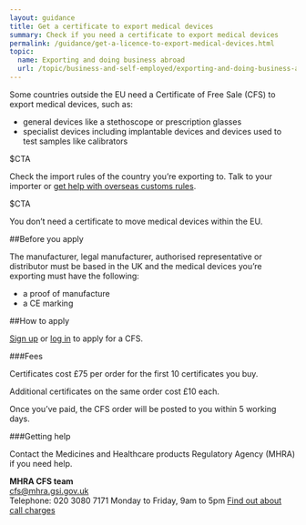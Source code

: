 ```yaml
---
layout: guidance
title: Get a certificate to export medical devices
summary: Check if you need a certificate to export medical devices 
permalink: /guidance/get-a-licence-to-export-medical-devices.html
topic:
  name: Exporting and doing business abroad
  url: /topic/business-and-self-employed/exporting-and-doing-business-abroad.html
---
```

Some countries outside the EU need a Certificate of Free Sale (CFS) to export medical devices, such as:

* general devices like a stethoscope or prescription glasses
* specialist devices including implantable devices and devices used to test samples like calibrators

$CTA

Check the import rules of the country you’re exporting to. Talk to your importer or [get help with overseas customs rules](/answer/choosing-export-market-ukti.html).

$CTA

You don’t need a certificate to move medical devices within the EU.

##Before you apply

The manufacturer, legal manufacturer, authorised representative or distributor must be based in the UK and the medical devices you’re exporting must have the following:

* a proof of manufacture 
* a CE marking 

##How to apply

[Sign up](https://aic.mhra.gov.uk/CFS/cfsSystem.nsf/cfsRegA?Open) or [log in](https://aic.mhra.gov.uk/cfs/cfssystem.nsf/frmlogin) to apply for a CFS.

###Fees

Certificates cost £75 per order for the first 10 certificates you buy. 

Additional certificates on the same order cost £10 each.

Once you’ve paid, the CFS order will be posted to you within 5 working days.

###Getting help

Contact the Medicines and Healthcare products Regulatory Agency (MHRA) if you need help.

**MHRA CFS team**     
[cfs@mhra.gsi.gov.uk](mailto:cfs@mhra.gsi.gov.uk)   
Telephone: 020 3080 7171
Monday to Friday, 9am to 5pm 
[Find out about call charges](/call-charges)    









